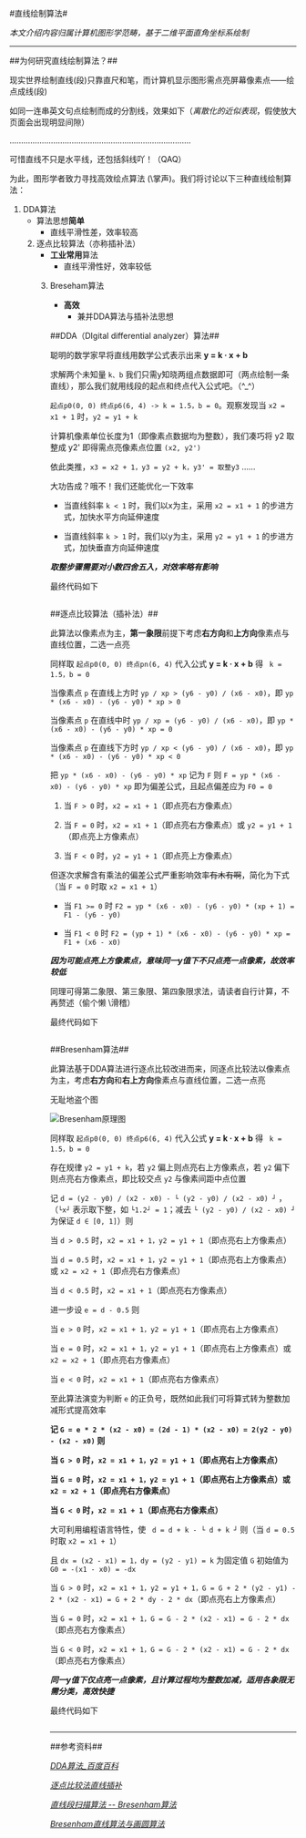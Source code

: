 #直线绘制算法#

*本文介绍内容归属计算机图形学范畴，基于二维平面直角坐标系绘制*

---

##为何研究直线绘制算法？##

现实世界绘制直线(段)只靠直尺和笔，而计算机显示图形需点亮屏幕像素点——绘点成线(段)

如同一连串英文句点绘制而成的分割线，效果如下（*离散化的近似表现*，假使放大页面会出现明显间隙）

...............................................................................

可惜直线不只是水平线，还包括斜线吖！（QAQ）

为此，图形学者致力寻找高效绘点算法 (\掌声)。我们将讨论以下三种直线绘制算法：

1. DDA算法
    * 算法思想**简单**
        * 直线平滑性差，效率较高
	2. 逐点比较算法（亦称插补法）
	    * **工业常用**算法
	        * 直线平滑性好，效率较低
		3. Breseham算法
		    * **高效**
		        * 兼并DDA算法与插补法思想

			##DDA（DIgital differential analyzer）算法##

			聪明的数学家早将直线用数学公式表示出来 **y = k · x + b**

			求解两个未知量 `k、b` 我们只需y知晓两组点数据即可（两点绘制一条直线），那么我们就用线段的起点和终点代入公式吧。（^_^）

			`起点p0(0, 0) 终点p6(6, 4) -> k = 1.5，b = 0`。观察发现当 `x2 = x1 + 1` 时，`y2 = y1 + k`

			计算机像素单位长度为1（即像素点数据均为整数），我们凑巧将 y2 取整成 y2' 即得需点亮像素点位置 `(x2, y2')`

			依此类推，`x3 = x2 + 1，y3 = y2 + k，y3' = 取整y3` ……

			大功告成？哦不！我们还能优化一下效率

			* 当直线斜率 `k < 1` 时，我们以x为主，采用 `x2 = x1 + 1` 的步进方式，加快水平方向延伸速度

			* 当直线斜率 `k > 1` 时，我们以y为主，采用 `y2 = y1 + 1` 的步进方式，加快垂直方向延伸速度

			***取整步骤需要对小数四舍五入，对效率略有影响***

			最终代码如下

			```c

			```

			##逐点比较算法（插补法）##

			此算法以像素点为主，**第一象限**前提下考虑**右方向**和**上方向**像素点与直线位置，二选一点亮

			同样取 `起点p0(0, 0) 终点pn(6, 4)` 代入公式 **y = k · x + b** 得 ` k = 1.5，b = 0`

			当像素点 `p` 在直线上方时 `yp / xp > (y6 - y0) / (x6 - x0)`，即 `yp * (x6 - x0) - (y6 - y0) * xp > 0`

			当像素点 `p` 在直线中时 `yp / xp = (y6 - y0) / (x6 - x0)`，即 `yp * (x6 - x0) - (y6 - y0) * xp = 0`

			当像素点 `p` 在直线下方时 `yp / xp < (y6 - y0) / (x6 - x0)`，即 `yp * (x6 - x0) - (y6 - y0) * xp < 0`

			把 `yp * (x6 - x0) - (y6 - y0) * xp` 记为 `F` 则 `F = yp * (x6 - x0) - (y6 - y0) * xp` 即为偏差公式，且起点偏差应为 `F0 = 0`

			1. 当 `F > 0` 时，`x2 = x1 + 1`（即点亮右方像素点）

			2. 当 `F = 0` 时，`x2 = x1 + 1`（即点亮右方像素点）或 `y2 = y1 + 1`（即点亮上方像素点）

			3. 当 `F < 0` 时，`y2 = y1 + 1`（即点亮上方像素点）

			但逐次求解含有乘法的偏差公式严重影响效率~~有木有啊~~，简化为下式（当 `F = 0` 时取 `x2 = x1 + 1`）

			* 当 `F1 >= 0` 时 `F2 = yp * (x6 - x0) - (y6 - y0) * (xp + 1) = F1 - (y6 - y0)`

			* 当 `F1 < 0` 时 `F2 = (yp + 1) * (x6 - x0) - (y6 - y0) * xp = F1 + (x6 - x0)`

			***因为可能点亮上方像素点，意味同一y值下不只点亮一点像素，故效率较低***

			同理可得第二象限、第三象限、第四象限求法，请读者自行计算，不再赘述（偷个懒 \滑稽）

			最终代码如下

			```c

			```

			##Bresenham算法##

			此算法基于DDA算法进行逐点比较改进而来，同逐点比较法以像素点为主，考虑**右方向**和**右上方向**像素点与直线位置，二选一点亮

			无耻地盗个图

			![Bresenham原理图](https://imgsa.baidu.com/baike/c0%3Dbaike80%2C5%2C5%2C80%2C26/sign=62b5190498504fc2b652b85784b48c74/d01373f082025aafe994ebc7f8edab64034f1a13.jpg)

			同样取 `起点p0(0, 0) 终点p6(6, 4)` 代入公式 **y = k · x + b** 得 ` k = 1.5，b = 0`

			存在规律 `y2 = y1 + k`，若 `y2` 偏上则点亮右上方像素点，若 `y2` 偏下则点亮右方像素点，即比较交点 `y2` 与像素间距中点位置

			记 `d = (y2 - y0) / (x2 - x0) - └ (y2 - y0) / (x2 - x0) ┘` ，（`└x┘` 表示取下整，如 `└1.2┘ = 1`；减去 `└ (y2 - y0) / (x2 - x0) ┘` 为保证 `d ∈ [0, 1]`）则

			当 `d > 0.5` 时，`x2 = x1 + 1，y2 = y1 + 1`（即点亮右上方像素点）

			当 `d = 0.5` 时，`x2 = x1 + 1，y2 = y1 + 1`（即点亮右上方像素点）或 `x2 = x2 + 1`（即点亮右方像素点）

			当 `d < 0.5` 时，`x2 = x1 + 1`（即点亮右方像素点）

			进一步设 `e = d - 0.5` 则

			当 `e > 0` 时，`x2 = x1 + 1，y2 = y1 + 1`（即点亮右上方像素点）

			当 `e = 0` 时，`x2 = x1 + 1，y2 = y1 + 1`（即点亮右上方像素点）或 `x2 = x2 + 1`（即点亮右方像素点）

			当 `e < 0` 时，`x2 = x1 + 1`（即点亮右方像素点）

			至此算法演变为判断 `e` 的正负号，既然如此我们可将算式转为整数加减形式提高效率

			**记 `G = e * 2 * (x2 - x0) = (2d - 1) * (x2 - x0) = 2(y2 - y0) - (x2 - x0)` 则**

			**当 `G > 0` 时，`x2 = x1 + 1，y2 = y1 + 1`（即点亮右上方像素点）**

			**当 `G = 0` 时，`x2 = x1 + 1，y2 = y1 + 1`（即点亮右上方像素点）或 `x2 = x2 + 1`（即点亮右方像素点）**

			**当 `G < 0` 时，`x2 = x1 + 1`（即点亮右方像素点）**

			大可利用编程语言特性，使 ` d = d + k - └ d + k ┘` 则（当 `d = 0.5` 时取 `x2 = x1 + 1`）

			且 `dx = (x2 - x1) = 1，dy = (y2 - y1) = k` 为固定值 `G` 初始值为 `G0 = -(x1 - x0) = -dx`

			当 `G > 0` 时，`x2 = x1 + 1，y2 = y1 + 1，G = G + 2 * (y2 - y1) - 2 * (x2 - x1) = G + 2 * dy - 2 * dx`（即点亮右上方像素点）

			当 `G = 0` 时，`x2 = x1 + 1，G = G - 2 * (x2 - x1) = G - 2 * dx`（即点亮右方像素点）

			当 `G < 0` 时，`x2 = x1 + 1，G = G - 2 * (x2 - x1) = G - 2 * dx`（即点亮右方像素点）

			***同一y值下仅点亮一点像素，且计算过程均为整数加减，适用各象限无需分类，高效快捷***

			最终代码如下
			```c

			```

			---

			##参考资料##

			*[DDA算法_百度百科](http://baike.baidu.com/item/DDA%E7%AE%97%E6%B3%95)*

			*[逐点比较法直线插补](https://wenku.baidu.com/view/7df948146c175f0e7cd1377f.html)*

			*[直线段扫描算法 -- Bresenham算法](http://blog.sina.com.cn/s/blog_73428e9a01016gnp.html)*

			*[Bresenham直线算法与画圆算法](http://www.360doc.com/content/13/1220/09/11400509_338596444.shtml)*

